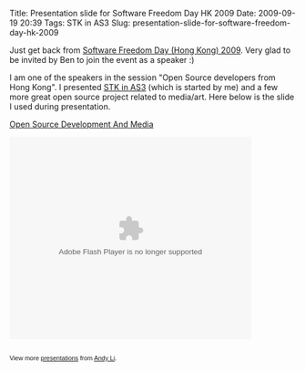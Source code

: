 Title: Presentation slide for Software Freedom Day HK 2009
Date: 2009-09-19 20:39
Tags: STK in AS3
Slug: presentation-slide-for-software-freedom-day-hk-2009

Just get back from [Software Freedom Day (Hong Kong) 2009][]. Very glad
to be invited by Ben to join the event as a speaker :)

I am one of the speakers in the session "Open Source developers from
Hong Kong". I presented [STK in AS3][] (which is started by me) and a
few more great open source project related to media/art. Here below is
the slide I used during presentation.

<div id="__ss_2021666" style="width: 425px; text-align: left;">

[Open Source Development And Media][]
<object style="margin:0px" classid="clsid:d27cdb6e-ae6d-11cf-96b8-444553540000" width="425" height="355" codebase="http://download.macromedia.com/pub/shockwave/cabs/flash/swflash.cab#version=6,0,40,0">
<param name="allowFullScreen" value="true"></param><param name="allowScriptAccess" value="always"></param><param name="src" value="http://static.slidesharecdn.com/swf/ssplayer2.swf?doc=opensourcedevelopmentandmediasoftwarefr-090919072826-phpapp02&amp;stripped_title=open-source-development-and-media-software-fr"></param><param name="allowfullscreen" value="true"></param>
<embed style="margin:0px" type="application/x-shockwave-flash" width="425" height="355" src="http://static.slidesharecdn.com/swf/ssplayer2.swf?doc=opensourcedevelopmentandmediasoftwarefr-090919072826-phpapp02&amp;stripped_title=open-source-development-and-media-software-fr" allowscriptaccess="always" allowfullscreen="true">
</embed>
</object>
</p>
<div
style="font-size: 11px; font-family: tahoma,arial; height: 26px; padding-top: 2px;">

View more [presentations][] from [Andy Li][].

</div>

</div>

  [Software Freedom Day (Hong Kong) 2009]: http://wiki.opensource.hk/index.php/Software_Freedom_Day_2009%2C_Hong_Kong
  [STK in AS3]: http://code.google.com/p/stk-in-as3/
  [Open Source Development And Media]: http://www.slideshare.net/andy_li/open-source-development-and-media-software-fr
    "Open Source Development And Media"
  [presentations]: http://www.slideshare.net/
  [Andy Li]: http://www.slideshare.net/andy_li
